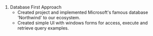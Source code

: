 1. Database First Approach
	- Created project and implemented Microsoft's famous database 'Northwind' to our ecosystem.
	- Created simple UI with windows forms for access, execute and retrieve query examples.
